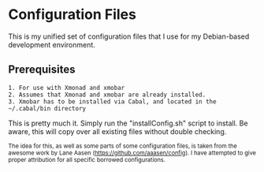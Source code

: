 Configuration Files
===================

This is my unified set of configuration files that I use for my Debian-based development environment.

Prerequisites
-------------

	1. For use with Xmonad and xmobar
	2. Assumes that Xmonad and xmobar are already installed.
	3. Xmobar has to be installed via Cabal, and located in the ~/.cabal/bin directory

This is pretty much it. Simply run the "installConfig.sh" script to install. Be aware, this will copy over all existing files without double checking.

<sup>The idea for this, as well as some parts of some configuration files, is taken from the awesome work by Lane Aasen (https://github.com/aaasen/config). I have attempted to give proper attribution for all specific borrowed configurations.</sup>
